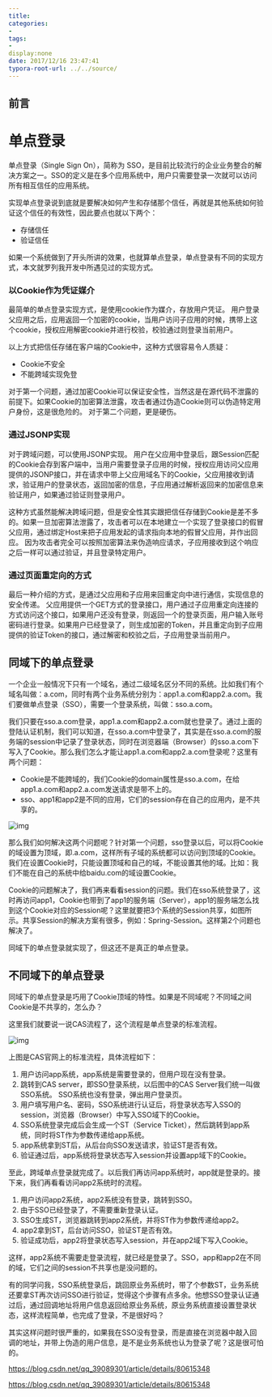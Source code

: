 ```yaml
---
title:
categories:
- 
tags:
- 
display:none
date: 2017/12/16 23:47:41
typora-root-url: ../../source/
---
```

## 前言



<!--more-->

# 单点登录

单点登录（Single Sign On），简称为 SSO，是目前比较流行的企业业务整合的解决方案之一。SSO的定义是在多个应用系统中，用户只需要登录一次就可以访问所有相互信任的应用系统。

实现单点登录说到底就是要解决如何产生和存储那个信任，再就是其他系统如何验证这个信任的有效性，因此要点也就以下两个：

- 存储信任
- 验证信任

如果一个系统做到了开头所讲的效果，也就算单点登录，单点登录有不同的实现方式，本文就罗列我开发中所遇见过的实现方式。

### **以Cookie作为凭证媒介** 
最简单的单点登录实现方式，是使用cookie作为媒介，存放用户凭证。 
用户登录父应用之后，应用返回一个加密的cookie，当用户访问子应用的时候，携带上这个cookie，授权应用解密cookie并进行校验，校验通过则登录当前用户。

以上方式把信任存储在客户端的Cookie中，这种方式很容易令人质疑：

- Cookie不安全
- 不能跨域实现免登

对于第一个问题，通过加密Cookie可以保证安全性，当然这是在源代码不泄露的前提下。如果Cookie的加密算法泄露，攻击者通过伪造Cookie则可以伪造特定用户身份，这是很危险的。 
对于第二个问题，更是硬伤。

### **通过JSONP实现** 

对于跨域问题，可以使用JSONP实现。 
用户在父应用中登录后，跟Session匹配的Cookie会存到客户端中，当用户需要登录子应用的时候，授权应用访问父应用提供的JSONP接口，并在请求中带上父应用域名下的Cookie，父应用接收到请求，验证用户的登录状态，返回加密的信息，子应用通过解析返回来的加密信息来验证用户，如果通过验证则登录用户。

这种方式虽然能解决跨域问题，但是安全性其实跟把信任存储到Cookie是差不多的。如果一旦加密算法泄露了，攻击者可以在本地建立一个实现了登录接口的假冒父应用，通过绑定Host来把子应用发起的请求指向本地的假冒父应用，并作出回应。 
因为攻击者完全可以按照加密算法来伪造响应请求，子应用接收到这个响应之后一样可以通过验证，并且登录特定用户。

### **通过页面重定向的方式** 
最后一种介绍的方式，是通过父应用和子应用来回重定向中进行通信，实现信息的安全传递。 
父应用提供一个GET方式的登录接口，用户通过子应用重定向连接的方式访问这个接口，如果用户还没有登录，则返回一个的登录页面，用户输入账号密码进行登录。如果用户已经登录了，则生成加密的Token，并且重定向到子应用提供的验证Token的接口，通过解密和校验之后，子应用登录当前用户。

## 同域下的单点登录

一个企业一般情况下只有一个域名，通过二级域名区分不同的系统。比如我们有个域名叫做：a.com，同时有两个业务系统分别为：app1.a.com和app2.a.com。我们要做单点登录（SSO），需要一个登录系统，叫做：sso.a.com。

我们只要在sso.a.com登录，app1.a.com和app2.a.com就也登录了。通过上面的登陆认证机制，我们可以知道，在sso.a.com中登录了，其实是在sso.a.com的服务端的session中记录了登录状态，同时在浏览器端（Browser）的sso.a.com下写入了Cookie。那么我们怎么才能让app1.a.com和app2.a.com登录呢？这里有两个问题：

- Cookie是不能跨域的，我们Cookie的domain属性是sso.a.com，在给app1.a.com和app2.a.com发送请求是带不上的。
- sso、app1和app2是不同的应用，它们的session存在自己的应用内，是不共享的。

![img](https://ask.qcloudimg.com/http-save/yehe-2941637/ywuvxf6f3a.png?imageView2/2/w/1620)

那么我们如何解决这两个问题呢？针对第一个问题，sso登录以后，可以将Cookie的域设置为顶域，即.a.com，这样所有子域的系统都可以访问到顶域的Cookie。我们在设置Cookie时，只能设置顶域和自己的域，不能设置其他的域。比如：我们不能在自己的系统中给baidu.com的域设置Cookie。

Cookie的问题解决了，我们再来看看session的问题。我们在sso系统登录了，这时再访问app1，Cookie也带到了app1的服务端（Server），app1的服务端怎么找到这个Cookie对应的Session呢？这里就要把3个系统的Session共享，如图所示。共享Session的解决方案有很多，例如：Spring-Session。这样第2个问题也解决了。

同域下的单点登录就实现了，但这还不是真正的单点登录。

## 不同域下的单点登录

同域下的单点登录是巧用了Cookie顶域的特性。如果是不同域呢？不同域之间Cookie是不共享的，怎么办？

这里我们就要说一说CAS流程了，这个流程是单点登录的标准流程。 

![img](https://ask.qcloudimg.com/http-save/yehe-2941637/ua0410lyz1.png?imageView2/2/w/1620)

上图是CAS官网上的标准流程，具体流程如下：

1. 用户访问app系统，app系统是需要登录的，但用户现在没有登录。
2. 跳转到CAS server，即SSO登录系统，以后图中的CAS Server我们统一叫做SSO系统。 SSO系统也没有登录，弹出用户登录页。
3. 用户填写用户名、密码，SSO系统进行认证后，将登录状态写入SSO的session，浏览器（Browser）中写入SSO域下的Cookie。
4. SSO系统登录完成后会生成一个ST（Service Ticket），然后跳转到app系统，同时将ST作为参数传递给app系统。
5. app系统拿到ST后，从后台向SSO发送请求，验证ST是否有效。
6. 验证通过后，app系统将登录状态写入session并设置app域下的Cookie。

至此，跨域单点登录就完成了。以后我们再访问app系统时，app就是登录的。接下来，我们再看看访问app2系统时的流程。

1. 用户访问app2系统，app2系统没有登录，跳转到SSO。
2. 由于SSO已经登录了，不需要重新登录认证。
3. SSO生成ST，浏览器跳转到app2系统，并将ST作为参数传递给app2。
4. app2拿到ST，后台访问SSO，验证ST是否有效。
5. 验证成功后，app2将登录状态写入session，并在app2域下写入Cookie。

这样，app2系统不需要走登录流程，就已经是登录了。SSO，app和app2在不同的域，它们之间的session不共享也是没问题的。

有的同学问我，SSO系统登录后，跳回原业务系统时，带了个参数ST，业务系统还要拿ST再次访问SSO进行验证，觉得这个步骤有点多余。他想SSO登录认证通过后，通过回调地址将用户信息返回给原业务系统，原业务系统直接设置登录状态，这样流程简单，也完成了登录，不是很好吗？

其实这样问题时很严重的，如果我在SSO没有登录，而是直接在浏览器中敲入回调的地址，并带上伪造的用户信息，是不是业务系统也认为登录了呢？这是很可怕的。





https://blog.csdn.net/qq_39089301/article/details/80615348

https://blog.csdn.net/qq_39089301/article/details/80615348